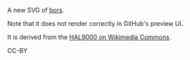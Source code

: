 A new SVG of [bors](https://github.com/bors).

Note that it does not render correctly in GitHub's preview UI.

It is derived from the [HAL9000 on Wikimedia
Commons](https://commons.wikimedia.org/wiki/File:HAL9000_Better_Reflection.svg).

CC-BY

